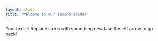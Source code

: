 ```yaml
---
layout: slide
title: "Welcome to our second slide!"
---
```

Your text -> Replace line 5 with something new
Use the left arrow to go back!
